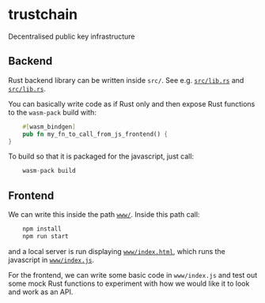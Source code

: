 # trustchain
Decentralised public key infrastructure

## Backend
Rust backend library can be written inside `src/`. See
e.g. [`src/lib.rs`](src/lib.rs) and [`src/lib.rs`](src/utils.rs).

You can basically write code as if Rust only and then expose Rust functions to
the `wasm-pack` build with:
```rust
	#[wasm_bindgen]
	pub fn my_fn_to_call_from_js_frontend() {
}
```

To build so that it is packaged for the javascript, just call:
```rust
	wasm-pack build
```


## Frontend
We can write this inside the path [`www/`](www/). Inside this path call:
```bash
	npm install
	npm run start
```
and a local server is run displaying [`www/index.html`](www/index.html),
which runs the javascript in [`www/index.js`](www/index.js).

For the frontend, we can write some basic code in `www/index.js` and test out
some mock Rust functions to experiment with how we would like it to look and
work as an API.
